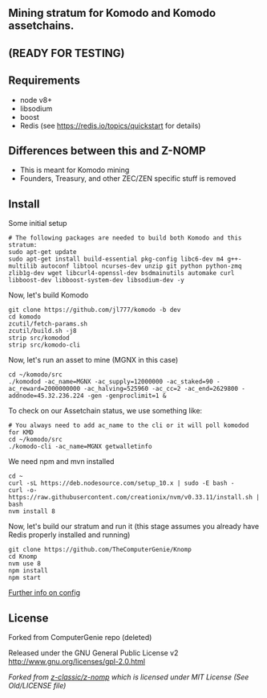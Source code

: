 ## Mining stratum for Komodo and Komodo assetchains.
## (READY FOR TESTING)

Requirements
------------
* node v8+
* libsodium
* boost
* Redis (see https://redis.io/topics/quickstart for details)

Differences between this and Z-NOMP
------------
* This is meant for Komodo mining
* Founders, Treasury, and other ZEC/ZEN specific stuff is removed

Install
-------------
Some initial setup
```shell
# The following packages are needed to build both Komodo and this stratum:
sudo apt-get update
sudo apt-get install build-essential pkg-config libc6-dev m4 g++-multilib autoconf libtool ncurses-dev unzip git python python-zmq zlib1g-dev wget libcurl4-openssl-dev bsdmainutils automake curl libboost-dev libboost-system-dev libsodium-dev -y
```
Now, let's build Komodo
```shell
git clone https://github.com/jl777/komodo -b dev
cd komodo
zcutil/fetch-params.sh
zcutil/build.sh -j8
strip src/komodod
strip src/komodo-cli
```
 Now, let's run an asset to mine (MGNX in this case)
```shell
cd ~/komodo/src
./komodod -ac_name=MGNX -ac_supply=12000000 -ac_staked=90 -ac_reward=2000000000 -ac_halving=525960 -ac_cc=2 -ac_end=2629800 -addnode=45.32.236.224 -gen -genproclimit=1 &
```
To check on our Assetchain status, we use something like:
```shell
# You always need to add ac_name to the cli or it will poll komodod for KMD
cd ~/komodo/src
./komodo-cli -ac_name=MGNX getwalletinfo
```
 We need npm and mvn installed

```shell
cd ~
curl -sL https://deb.nodesource.com/setup_10.x | sudo -E bash -
curl -o- https://raw.githubusercontent.com/creationix/nvm/v0.33.11/install.sh | bash
nvm install 8
```
Now, let's build our stratum and run it (this stage assumes you already have Redis properly installed and running)
```shell
git clone https://github.com/TheComputerGenie/Knomp
cd Knomp
nvm use 8
npm install
npm start
```

[Further info on config](https://github.com/zone117x/node-open-mining-portal)

License
-------

Forked from ComputerGenie repo (deleted)

Released under the GNU General Public License v2
http://www.gnu.org/licenses/gpl-2.0.html

_Forked from [z-classic/z-nomp](https://github.com/z-classic/z-nomp) which is licensed under MIT License (See Old/LICENSE file)_